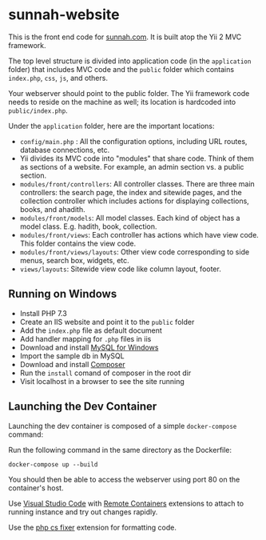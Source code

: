 # sunnah-website
This is the front end code for [sunnah.com](https://sunnah.com). It is built atop the Yii 2 MVC framework.

The top level structure is divided into application code (in the `application` folder) that includes MVC code and the `public` folder which contains `index.php`, `css`, `js`, and others. 

Your webserver should point to the public folder. The Yii framework code needs to reside on the machine as well; its location is hardcoded into `public/index.php`.

Under the `application` folder, here are the important locations:

* `config/main.php` : All the configuration options, including URL routes, database connections, etc.
* Yii divides its MVC code into "modules" that share code. Think of them as sections of a website. For example, an admin section vs. a public section. 
* `modules/front/controllers`: All controller classes. There are three main controllers: the search page, the index and sitewide pages, and the collection controller which includes actions for displaying collections, books, and ahadith.
* `modules/front/models`: All model classes. Each kind of object has a model class. E.g. hadith, book, collection.
* `modules/front/views`: Each controller has actions which have view code. This folder contains the view code.
* `modules/front/views/layouts`: Other view code corresponding to side menus, search box, widgets, etc.
* `views/layouts`: Sitewide view code like column layout, footer.


## Running on Windows

* Install PHP 7.3
* Create an IIS website and point it to the `public` folder
* Add the `index.php` file as default document
* Add handler mapping for `.php` files in iis
* Download and install [MySQL for Windows](https://dev.mysql.com/downloads/windows/)
* Import the sample db in MySQL
* Download and install [Composer](https://getcomposer.org/download/)
* Run the `install` comand of composer in the root dir
* Visit localhost in a browser to see the site running   


## Launching the Dev Container

Launching the dev container is composed of a simple `docker-compose` command:

Run the following command in the same directory as the Dockerfile:

`docker-compose up --build`

You should then be able to access the webserver using port 80 on the container's host.

Use [Visual Studio Code](https://code.visualstudio.com/) with [Remote Containers](https://code.visualstudio.com/docs/remote/containers) extensions to attach to running instance and try out changes rapidly.

Use the [php cs fixer](https://marketplace.visualstudio.com/items?itemName=makao.phpcsfixer) extension for formatting code.
